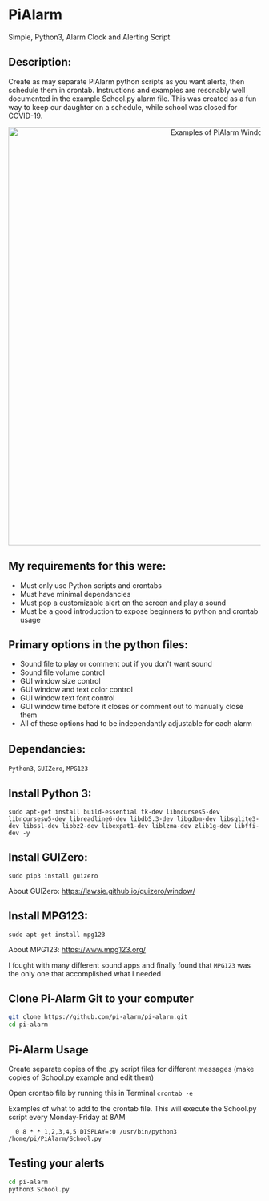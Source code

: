 # PiAlarm
 Simple, Python3, Alarm Clock and Alerting Script

## Description: 
   Create as may separate PiAlarm python scripts as you want alerts, then schedule them in crontab.
   Instructions and examples are resonably well documented in the example School.py alarm file.
   This was created as a fun way to keep our daughter on a schedule, while school was closed for COVID-19.
   
<p align="center">
<img width="834" height=auto src="Pi-Alarm-example.jpg" alt="Examples of PiAlarm Windows">
</p>

##   My requirements for this were:
* Must only use Python scripts and crontabs
* Must have minimal dependancies
* Must pop a customizable alert on the screen and play a sound
* Must be a good introduction to expose beginners to python and crontab usage
   
##   Primary options in the python files:
*  Sound file to play or comment out if you don't want sound
*  Sound file volume control
*  GUI window size control
*  GUI window and text color control
*  GUI window text font control
*  GUI window time before it closes or comment out to manually close them
*  All of these options had to be independantly adjustable for each alarm

## Dependancies: 
`Python3`, `GUIZero`, `MPG123`

## Install Python 3:
`sudo apt-get install build-essential tk-dev libncurses5-dev libncursesw5-dev libreadline6-dev libdb5.3-dev libgdbm-dev libsqlite3-dev libssl-dev libbz2-dev libexpat1-dev liblzma-dev zlib1g-dev libffi-dev -y`

## Install GUIZero:
`sudo pip3 install guizero`

About GUIZero:    https://lawsie.github.io/guizero/window/

## Install MPG123:
`sudo apt-get install mpg123`

About MPG123:     https://www.mpg123.org/

   I fought with many different sound apps and finally found that `MPG123` was the only one that accomplished what I needed

## Clone Pi-Alarm Git to your computer
```sh
git clone https://github.com/pi-alarm/pi-alarm.git
cd pi-alarm
```
## Pi-Alarm Usage
Create separate copies of the .py script files for different messages (make copies of School.py example and edit them)

Open crontab file by running this in Terminal `crontab -e`

Examples of what to add to the crontab file. This will execute the School.py script every Monday-Friday at 8AM

`  0 8 * * 1,2,3,4,5 DISPLAY=:0 /usr/bin/python3 /home/pi/PiAlarm/School.py`

## Testing your alerts
```sh
cd pi-alarm
python3 School.py
```
